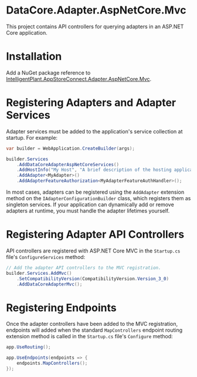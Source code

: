 ﻿# DataCore.Adapter.AspNetCore.Mvc

This project contains API controllers for querying adapters in an ASP.NET Core application.


# Installation

Add a NuGet package reference to [IntelligentPlant.AppStoreConnect.Adapter.AspNetCore.Mvc](https://www.nuget.org/packages/IntelligentPlant.AppStoreConnect.Adapter.AspNetCore.Mvc).


# Registering Adapters and Adapter Services

Adapter services must be added to the application's service collection at startup. For example:

```csharp
var builder = WebApplication.CreateBuilder(args);

builder.Services
    .AddDataCoreAdapterAspNetCoreServices()
    .AddHostInfo("My Host", "A brief description of the hosting application")
    .AddAdapter<MyAdapter>()
    .AddAdapterFeatureAuthorization<MyAdapterFeatureAuthHandler>();
```

In most cases, adapters can be registered using the `AddAdapter` extension method on the `IAdapterConfigurationBuilder` class, which registers them as singleton services. If your application can dynamically add or remove adapters at runtime, you must handle the adapter lifetimes yourself.


# Registering Adapter API Controllers

API controllers are registered with ASP.NET Core MVC in the `Startup.cs` file's `ConfigureServices` method:

```csharp
// Add the adapter API controllers to the MVC registration.
builder.Services.AddMvc()
    .SetCompatibilityVersion(CompatibilityVersion.Version_3_0)
    .AddDataCoreAdapterMvc();
```


# Registering Endpoints

Once the adapter controllers have been added to the MVC registration, endpoints will added when the standard `MapControllers` endpoint routing extension method is called in the `Startup.cs` file's `Configure` method:

```csharp
app.UseRouting();

app.UseEndpoints(endpoints => {
    endpoints.MapControllers();
});
```